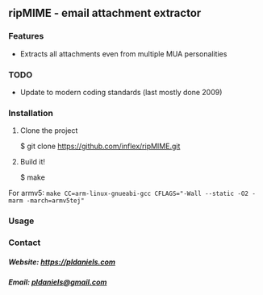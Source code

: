 ## ripMIME - email attachment extractor


### Features

- Extracts all attachments even from multiple MUA personalities 


### TODO

- Update to modern coding standards (last mostly done 2009)


### Installation

1. Clone the project

    $ git clone https://github.com/inflex/ripMIME.git

2. Build it!

    $ make

For armv5: `make CC=arm-linux-gnueabi-gcc CFLAGS="-Wall --static -O2 -marm -march=armv5tej"`

### Usage

### Contact

##### Website: https://pldaniels.com
##### Email: pldaniels@gmail.com
